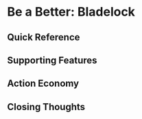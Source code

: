 # Be a Better: Bladelock



## Quick Reference

## Supporting Features

## Action Economy

## Closing Thoughts 
